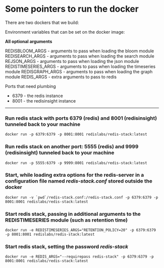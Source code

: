 # Some pointers to run the docker

There are two dockers that we build:


Environment variables that can be set on the docker image:

**All optional arguments**

REDISBLOOM_ARGS - arguments to pass when loading the bloom module
REDISEARCH_ARGS - arguments to pass when loading the search module
REJSON_ARGS - arguments to pass when loading the json module
REDISTIMESERIES_ARGS - arguments to pass when loading the timeseries module
REDISGRAPH_ARGS - arguments to pass when loading the graph module
REDIS_ARGS - extra arguments to pass to redis

Ports that need plumbing
- 6379 - the redis instance
- 8001 - the redisinsight instance

---------------

### Run redis stack with ports 6379 (redis) and 8001 (redisinsight) tunneled back to your machine
```
docker run -p 6379:6379 -p 8001:8001 redislabs/redis-stack:latest
```


### Run redis stack on another port: 5555 (redis) and 9999 (redisinsight) tunneled back to your machine
```
docker run -p 5555:6379 -p 9999:8001 redislabs/redis-stack:latest
```


### Start, while loading extra options for the redis-server in a configuration file named *redis-stack.conf* stored outside the docker

```
docker run -v `pwd`/redis-stack.conf:/redis-stack.conf -p 6379:6379 -p 8001:8001 redislabs/redis-stack:latest
```

### Start redis stack, passing in additional arguments to the REDISTIMESERIES module (such as retention time)

```
docker run -e REDISTIMESERIES_ARGS="RETENTION_POLICY=20" -p 6379:6379 -p 8001:8001 redislabs/redis-stack:latest
```

### Start redis stack, setting the password *redis-stack*

```
docker run -e REDIS_ARGS="--requirepass redis-stack" -p 6379:6379 -p 8001:8001 redislabs/redis-stack:latest
```